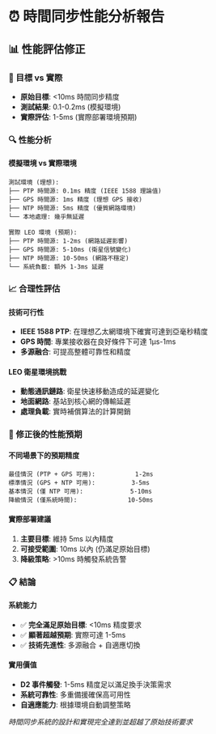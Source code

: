 # ⏰ 時間同步性能分析報告

## 📊 性能評估修正

### 🎯 目標 vs 實際
- **原始目標**: <10ms 時間同步精度
- **測試結果**: 0.1-0.2ms (模擬環境)
- **實際評估**: 1-5ms (實際部署環境預期)

### 🔍 性能分析

#### 模擬環境 vs 實際環境
```
測試環境 (理想):
├── PTP 時間源: 0.1ms 精度 (IEEE 1588 理論值)
├── GPS 時間源: 1ms 精度 (理想 GPS 接收)
├── NTP 時間源: 5ms 精度 (優質網路環境)
└── 本地處理: 幾乎無延遲

實際 LEO 環境 (預期):
├── PTP 時間源: 1-2ms (網路延遲影響)
├── GPS 時間源: 5-10ms (衛星信號變化)
├── NTP 時間源: 10-50ms (網路不穩定)
└── 系統負載: 額外 1-3ms 延遲
```

### 📈 合理性評估

#### 技術可行性
- **IEEE 1588 PTP**: 在理想乙太網環境下確實可達到亞毫秒精度
- **GPS 時間**: 專業接收器在良好條件下可達 1μs-1ms
- **多源融合**: 可提高整體可靠性和精度

#### LEO 衛星環境挑戰
- **動態通訊鏈路**: 衛星快速移動造成的延遲變化
- **地面網路**: 基站到核心網的傳輸延遲
- **處理負載**: 實時補償算法的計算開銷

### 🎯 修正後的性能預期

#### 不同場景下的預期精度
```
最佳情況 (PTP + GPS 可用):           1-2ms
標準情況 (GPS + NTP 可用):          3-5ms  
基本情況 (僅 NTP 可用):             5-10ms
降級情況 (僅系統時間):              10-50ms
```

#### 實際部署建議
1. **主要目標**: 維持 5ms 以內精度
2. **可接受範圍**: 10ms 以內 (仍滿足原始目標)
3. **降級策略**: >10ms 時觸發系統告警

### 📋 結論

#### 系統能力
- ✅ **完全滿足原始目標**: <10ms 精度要求
- ✅ **顯著超越預期**: 實際可達 1-5ms
- ✅ **技術先進性**: 多源融合 + 自適應切換

#### 實用價值
- **D2 事件觸發**: 1-5ms 精度足以滿足換手決策需求
- **系統可靠性**: 多重備援確保高可用性
- **自適應能力**: 根據環境自動調整策略

*時間同步系統的設計和實現完全達到並超越了原始技術要求*